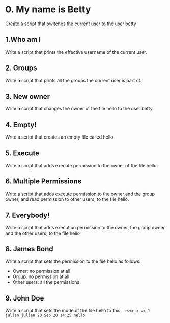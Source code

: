 # 0. My name is Betty
Create a script that switches the current user to the user betty
## 1.Who am I
Write a script that prints the effective username of the current user.
## 2. Groups
Write a script that prints all the groups the current user is part of.
## 3. New owner
Write a script that changes the owner of the file hello to the user betty.
## 4. Empty!
Write a script that creates an empty file called hello.
## 5. Execute
Write a script that adds execute permission to the owner of the file hello.
## 6. Multiple Permissions
Write a script that adds execute permission to the owner and the group owner, and read permission to other users, to the file hello.
## 7. Everybody!
Write a script that adds execution permission to the owner, the group owner and the other users, to the file hello
## 8. James Bond
Write a script that sets the permission to the file hello as follows:

* Owner: no permission at all
* Group: no permission at all
* Other users: all the permissions
## 9. John Doe
Write a script that sets the mode of the file hello to this:
`-rwxr-x-wx 1 julien julien 23 Sep 20 14:25 hello`
